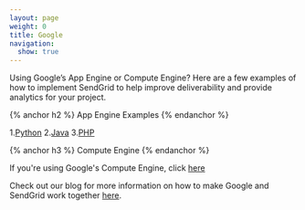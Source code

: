 ```yaml
---
layout: page
weight: 0
title: Google
navigation:
  show: true
---
```


Using Google’s App Engine or Compute Engine? Here are a few examples of how to implement SendGrid to help improve deliverability and provide analytics for your project.

{% anchor h2 %}
App Engine Examples
{% endanchor %}

1.[Python](https://developers.google.com/appengine/docs/python/mail/sendgrid)
2.[Java](https://developers.google.com/appengine/docs/java/mail/sendgrid)
3.[PHP](https://developers.google.com/appengine/docs/php/mail/sendgrid)

{% anchor h3 %}
Compute Engine
{% endanchor %}

If you're using Google's Compute Engine, click [here](https://cloud.google.com/compute/docs/sending-mail#sendgrid)

Check out our blog for more information on how to make Google and SendGrid work together [here](https://sendgrid.com/blog/?s=google&submit=).  
